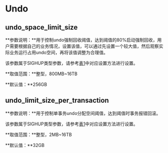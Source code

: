 # Undo<a name="ZH-CN_TOPIC_0000001129789643"></a>

## undo\_space\_limit\_size<a name="section13674152315117"></a>

**参数说明：**用于控制undo强制回收阈值，达到阈值的80%启动强制回收，用户需要根据自己的业务情况，设置该值，可以通过先设置一个较大值，然后观察实际业务运行占用undo空间，再将该值调整为合理值。

该参数属于SIGHUP类型参数，请参考[表1](重设参数.md#zh-cn_topic_0283137176_zh-cn_topic_0237121562_zh-cn_topic_0059777490_t91a6f212010f4503b24d7943aed6d846)中对应设置方法进行设置。

**取值范围：**整型，800MB\~16TB

**默认值：**256GB

## undo\_limit\_size\_per\_transaction<a name="section5346124411546"></a>

**参数说明：**用于控制单事务undo分配空间阈值，达到阈值时事务报错回滚。

该参数属于SIGHUP类型参数，请参考[表1](重设参数.md#zh-cn_topic_0283137176_zh-cn_topic_0237121562_zh-cn_topic_0059777490_t91a6f212010f4503b24d7943aed6d846)中对应设置方法进行设置。

**取值范围：**整型，2MB\~16TB

**默认值：**32GB


